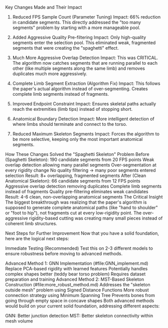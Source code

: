 Key Changes Made and Their Impact
1. Reduced FPS Sample Count (Parameter Tuning)
Impact: 66% reduction in candidate segments. This directly addressed the "too many segments" problem by starting with a more manageable pool.

2. Added Aggressive Quality Pre-filtering
Impact: Only high-quality segments enter the selection pool. This eliminated weak, fragmented segments that were creating the "spaghetti" effect.

3. Much More Aggressive Overlap Detection
Impact: This was CRITICAL. The algorithm now catches segments that are running parallel to each other (like multiple segments along the same limb) and removes duplicates much more aggressively.

4. Complete Limb Segment Extraction (Algorithm Fix)
Impact: This follows the paper's actual algorithm instead of over-segmenting. Creates complete limb segments instead of fragments.

5. Improved Endpoint Constraint
Impact: Ensures skeletal paths actually reach the extremities (limb tips) instead of stopping short.

6. Anatomical Boundary Detection
Impact: More intelligent detection of where limbs should terminate and connect to the torso.

7. Reduced Maximum Skeleton Segments
Impact: Forces the algorithm to be more selective, keeping only the most important anatomical segments.

How These Changes Solved the "Spaghetti Skeleton" Problem
Before (Spaghetti Skeleton):
190 candidate segments from 20 FPS points
Weak overlap detection allowing many parallel segments
Over-segmentation at every rigidity change
No quality filtering → many poor segments entered selection
Result: 8+ overlapping, fragmented segments
After (Clean Anatomical Skeleton):
66 candidate segments from 12 FPS points
Aggressive overlap detection removing duplicates
Complete limb segments instead of fragments
Quality pre-filtering eliminates weak candidates
Result: 4-6 clean, non-overlapping anatomical segments
The Critical Insight
The biggest breakthrough was realizing that the paper's algorithm is supposed to generate complete anatomical paths (like "hand to shoulder" or "foot to hip"), not fragments cut at every low-rigidity point. The over-aggressive rigidity-based cutting was creating many small pieces instead of coherent limb structures.

Next Steps for Further Improvement
Now that you have a solid foundation, here are the logical next steps:

Immediate Testing (Recommended)
Test this on 2-3 different models to ensure robustness before moving to advanced methods.

Advanced Method 1: GNN Implementation (#file:GNN_implement.md)
Replace PCA-based rigidity with learned features
Potentially handles complex shapes better (teddy bear torso problem)
Requires dataset preparation and training
Advanced Method 2: MST-Based Skeleton Construction (#file:more_robust_method.md)
Addresses the "skeleton outside mesh" problem using Signed Distance Functions
More robust connection strategy using Minimum Spanning Tree
Prevents bones from going through empty space in concave shapes
Both advanced methods would build on your current solid foundation, addressing different aspects:

GNN: Better junction detection
MST: Better skeleton connectivity within mesh volume